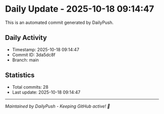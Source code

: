 # Daily Update - 2025-10-18 09:14:47

This is an automated commit generated by DailyPush.

## Daily Activity
- Timestamp: 2025-10-18 09:14:47
- Commit ID: 3da5dc8f
- Branch: main

## Statistics
- Total commits: 28
- Last update: 2025-10-18 09:14:47

---
*Maintained by DailyPush - Keeping GitHub active! 🚀*
